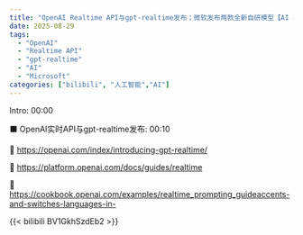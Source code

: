 ```yaml
---
title: "OpenAI Realtime API与gpt-realtime发布；微软发布两款全新自研模型【AI 早报 2025-08-29】"
date: 2025-08-29
tags:
  - "OpenAI"
  - "Realtime API"
  - "gpt-realtime"
  - "AI"
  - "Microsoft"
categories: ["bilibili", "人工智能","AI"]
---
```


Intro: 00:00

⬛️ OpenAI实时API与gpt-realtime发布: 00:10

🔗 https://openai.com/index/introducing-gpt-realtime/

🔗 https://platform.openai.com/docs/guides/realtime

🔗 https://cookbook.openai.com/examples/realtime_prompting_guideaccents-and-switches-languages-in-

{{< bilibili BV1GkhSzdEb2 >}}